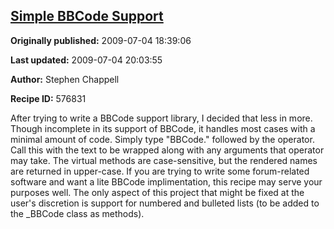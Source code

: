 ## [Simple BBCode Support](https://code.activestate.com/recipes/576831-simple-bbcode-support)

**Originally published:** 2009-07-04 18:39:06

**Last updated:** 2009-07-04 20:03:55

**Author:** Stephen Chappell

**Recipe ID:** 576831

After trying to write a BBCode support library, I decided that less in more. Though incomplete in its support of BBCode, it handles most cases with a minimal amount of code. Simply type "BBCode." followed by the operator. Call this with the text to be wrapped along with any arguments that operator may take. The virtual methods are case-sensitive, but the rendered names are returned in upper-case. If you are trying to write some forum-related software and want a lite BBCode implimentation, this recipe may serve your purposes well. The only aspect of this project that might be fixed at the user's discretion is support for numbered and bulleted lists (to be added to the _BBCode class as methods).
